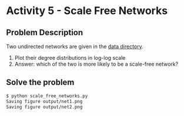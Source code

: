 # Activity 5 - Scale Free Networks

## Problem Description

Two undirected networks are given in the [data directory](./data/).

1. Plot their degree distributions in log-log scale
2. Answer: which of the two is more likely to be a scale-free network?

## Solve the problem

```sh
$ python scale_free_networks.py
Saving figure output/net1.png
Saving figure output/net2.png
```
